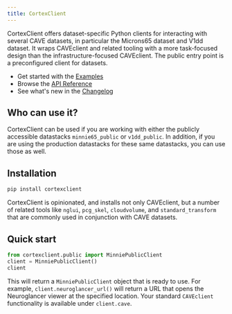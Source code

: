 ```yaml
---
title: CortexClient
---
```


CortexClient offers dataset-specific Python clients for interacting with several CAVE datasets, in particular the Microns65 dataset and V1dd dataset.
It wraps CAVEclient and related tooling with a more task-focused design than the infrastructure-focused CAVEclient.
The public entry point is a preconfigured client for datasets.

- Get started with the [Examples](examples.md)
- Browse the [API Reference](reference/api.md)
- See what's new in the [Changelog](changelog.md)

## Who can use it?

CortexClient can be used if you are working with either the publicly accessible datastacks `minnie65_public` or `v1dd_public`.
In addition, if you are using the production datastacks for these same datastacks, you can use those as well.

## Installation

```bash
pip install cortexclient
```

CortexClient is opinionated, and installs not only CAVEclient, but a number of related tools like `nglui`, `pcg_skel`, `cloudvolume`, and `standard_transform` that are commonly used in conjunction with CAVE datasets.

## Quick start

```python
from cortexclient.public import MinniePublicClient
client = MinniePublicClient()
client
```

This will return a `MinniePublicClient` object that is ready to use. For example, `client.neuroglancer_url()` will return a URL that opens the Neuroglancer viewer at the specified location.
Your standard `CAVEclient` functionality is available under `client.cave`.